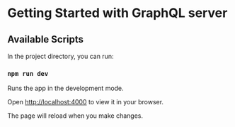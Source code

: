 # Getting Started with GraphQL server

## Available Scripts

In the project directory, you can run:

### `npm run dev`

Runs the app in the development mode.

Open [http://localhost:4000](http://localhost:4000) to view it in your browser.

The page will reload when you make changes.
